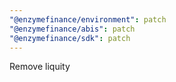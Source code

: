 ```yaml
---
"@enzymefinance/environment": patch
"@enzymefinance/abis": patch
"@enzymefinance/sdk": patch
---
```


Remove liquity
